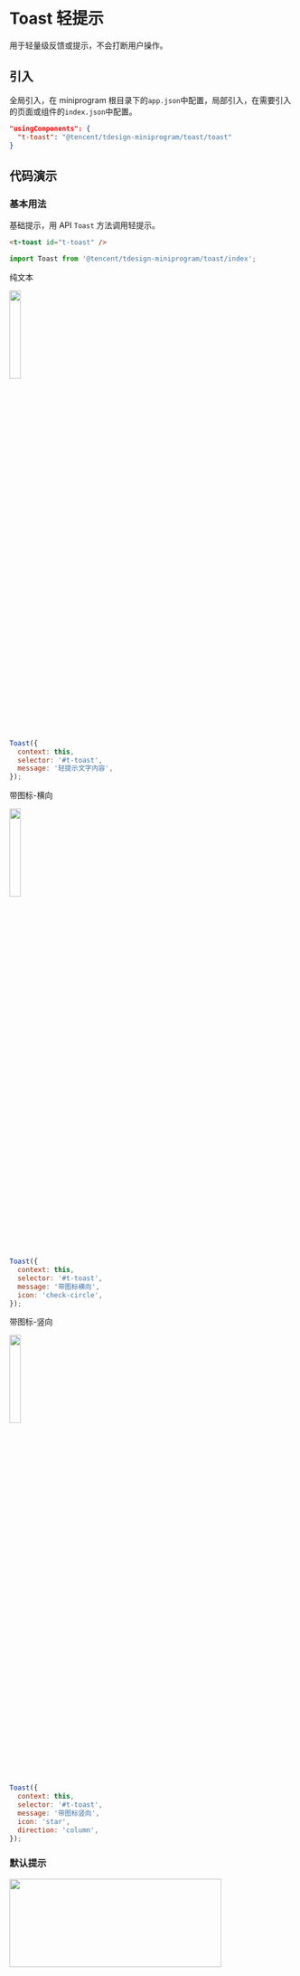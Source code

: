 # Toast 轻提示

用于轻量级反馈或提示，不会打断用户操作。

## 引入

全局引入，在 miniprogram 根目录下的`app.json`中配置，局部引入，在需要引入的页面或组件的`index.json`中配置。

```json
"usingComponents": {
  "t-toast": "@tencent/tdesign-miniprogram/toast/toast"
}
```

## 代码演示

### 基本用法

基础提示，用 API `Toast` 方法调用轻提示。

```html
<t-toast id="t-toast" />
```

```js
import Toast from '@tencent/tdesign-miniprogram/toast/index';
```

纯文本

<img src="https://tdesign.gtimg.com/miniprogram/readme/toast-1.png" width="20%" height="20%">

```js
Toast({
  context: this,
  selector: '#t-toast',
  message: '轻提示文字内容',
});
```

带图标-横向

<img src="https://tdesign.gtimg.com/miniprogram/readme/toast-3.png" width="20%" height="20%">

```js
Toast({
  context: this,
  selector: '#t-toast',
  message: '带图标横向',
  icon: 'check-circle',
});
```

带图标-竖向

<img src="https://tdesign.gtimg.com/miniprogram/readme/toast-4.png" width="20%" height="20%">

```js
Toast({
  context: this,
  selector: '#t-toast',
  message: '带图标竖向',
  icon: 'star',
  direction: 'column',
});
```

### 默认提示

<img src="https://tdesign.gtimg.com/miniprogram/readme/toast-2.png" width="375px" height="20%">

```js
Toast({
  context: this,
  selector: '#t-toast',
  message: '成功文案',
  theme: 'fail',
});

Toast({
  context: this,
  selector: '#t-toast',
  message: '警告文案',
  theme: 'success',
});

Toast({
  context: this,
  selector: '#t-toast',
  message: '加载中...',
  theme: 'loading',
  direction: 'column',
});
```

### 显示位置和展示时间

```js
Toast({
  context: this,
  selector: '#t-toast',
  message: '顶部-展示1秒',
  direction: 'column',
  placement: 'top',
  duration: 1000,
});

Toast({
  context: this,
  selector: '#t-toast',
  message: '中间-展示2秒',
  direction: 'column',
  duration: 2000,
});

Toast({
  context: this,
  selector: '#t-toast',
  message: '底部-展示3秒',
  direction: 'column',
  placement: 'bottom',
  duration: 3000,
});
```

## API

### Toast Props

| 名称                   | 类型          | 默认值 | 说明                                     | 必传 |
| ---------------------- | ------------- | ------ | ---------------------------------------- | ---- |
| direction              | String        | row    | 图标排列方式。可选项：row/column         | N    |
| duration               | Number        | 2000   | 弹窗显示毫秒数                           | N    |
| external-classes       | Array         | -      | 组件类名。`['t-class']`                  | N    |
| icon                   | String        | -      | 自定义图标                               | N    |
| message                | String / Slot | -      | 弹窗显示文字                             | N    |
| placement              | String        | middle | 弹窗展示位置。可选项： top/middle/bottom | N    |
| prevent-scroll-through | Boolean       | false  | 防止滚动穿透，即不允许点击和滚动         | N    |
| theme                  | String        | -      | 提示类型。可选项：loading/success/fail   | N    |

